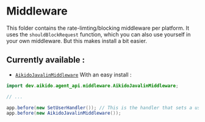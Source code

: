 # Middleware

This folder contains the rate-limting/blocking middleware per platform. It uses the `shouldBlockRequest` function,
which you can also use yourself in your own middleware. But this makes install a bit easier.

## Currently available :

- [`AikidoJavalinMiddleware`](./AikidoJavalinMiddleware.java) With an easy install :

```java
import dev.aikido.agent_api.middleware.AikidoJavalinMiddleware;

// ...

app.before(new SetUserHandler()); // This is the handler that sets a user, optional.
app.before(new AikidoJavalinMiddleware());
```
